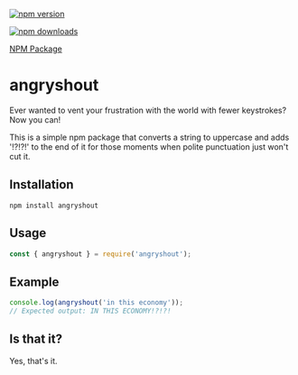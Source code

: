 [![npm version](https://img.shields.io/npm/v/angryshout.svg)](https://www.npmjs.com/package/angryshout)

[![npm downloads](https://img.shields.io/npm/dt/angryshout.svg)](https://www.npmjs.com/package/angryshout)

[NPM Package](https://www.npmjs.com/package/angryshout)

# angryshout
Ever wanted to vent your frustration with the world with fewer keystrokes? Now you can!

This is a simple npm package that converts a string to uppercase and adds '!?!?!' to the end of it for those moments when polite punctuation just won't cut it.

## Installation
```shell
npm install angryshout
```

## Usage
```javascript
const { angryshout } = require('angryshout');
```

## Example
```javascript
console.log(angryshout('in this economy'));
// Expected output: IN THIS ECONOMY!?!?!
```

## Is that it?
Yes, that's it.


